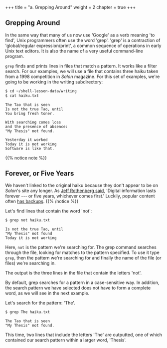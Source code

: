 +++
title = "a. Grepping Around"
weight = 2
chapter = true
+++

## Grepping Around

In the same way that many of us now use 'Google' as a
verb meaning 'to find', Unix programmers often use the word 'grep'.
'grep' is a contraction of 'global/regular expression/print',
a common sequence of operations in early Unix text editors.
It is also the name of a very useful command-line program.

`grep` finds and prints lines in files that match a pattern. It works like a filter search.
For our examples, we will use a file that contains three haiku taken from a
1998 competition in *Salon* magazine. For this set of examples,
we're going to be working in the writing subdirectory:

```Bash
$ cd ~/shell-lesson-data/writing
$ cat haiku.txt
```

~~~
The Tao that is seen
Is not the true Tao, until
You bring fresh toner.

With searching comes loss
and the presence of absence:
"My Thesis" not found.

Yesterday it worked
Today it is not working
Software is like that.
~~~

{{% notice note %}}
## Forever, or Five Years

We haven't linked to the original haiku because
they don't appear to be on *Salon*'s site any longer.
As [Jeff Rothenberg said](https://www.clir.org/wp-content/uploads/sites/6/ensuring.pdf),
'Digital information lasts forever --- or five years, whichever comes first.'
Luckily, popular content often [has backups](http://wiki.c2.com/?ComputerErrorHaiku).
{{% /notice %}}

Let's find lines that contain the word 'not':

```Bash
$ grep not haiku.txt
```

~~~
Is not the true Tao, until
"My Thesis" not found
Today it is not working
~~~

Here, `not` is the pattern we're searching for.
The grep command searches through the file, looking for matches to the pattern specified.
To use it type `grep`, then the pattern we're searching for and finally
the name of the file (or files) we're searching in.

The output is the three lines in the file that contain the letters 'not'.

By default, grep searches for a pattern in a case-sensitive way.
In addition, the search pattern we have selected does not have to form a complete word,
as we will see in the next example.

Let's search for the pattern: 'The'.

```Bash
$ grep The haiku.txt
```

~~~
The Tao that is seen
"My Thesis" not found.
~~~

This time, two lines that include the letters 'The' are outputted,
one of which contained our search pattern within a larger word, 'Thesis'.